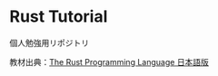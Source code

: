 # Rust Tutorial
個人勉強用リポジトリ

教材出典：[The Rust Programming Language 日本語版](https://doc.rust-jp.rs/book-ja/title-page.html)

